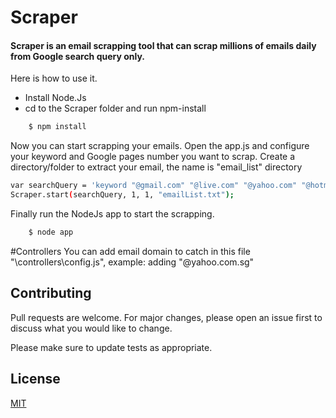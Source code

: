 # Scraper
#### Scraper is an email scrapping tool that can scrap millions of emails daily from Google search query only.

Here is how to use it.

- Install Node.Js
- cd to the Scraper folder and run npm-install
```sh
    $ npm install
```

Now you can start scrapping your emails.
Open the app.js and configure your keyword and Google pages number you want to scrap.
Create a directory/folder to extract your email, the name is "email_list" directory

```sh
var searchQuery = 'keyword "@gmail.com" "@live.com" "@yahoo.com" "@hotmail.com"';
Scraper.start(searchQuery, 1, 1, "emailList.txt");
```
Finally run the NodeJs app to start the scrapping.
```sh
    $ node app
```

#Controllers
You can add email domain to catch in this file "\controllers\config.js", example: adding "@yahoo.com.sg"


## Contributing
Pull requests are welcome. For major changes, please open an issue first to discuss what you would like to change.

Please make sure to update tests as appropriate.

## License
[MIT](https://choosealicense.com/licenses/mit/)


